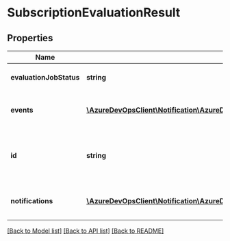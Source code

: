 # SubscriptionEvaluationResult

## Properties
Name | Type | Description | Notes
------------ | ------------- | ------------- | -------------
**evaluationJobStatus** | **string** | Subscription evaluation job status | [optional] 
**events** | [**\AzureDevOpsClient\Notification\AzureDevOpsClient\Notification\Model\EventsEvaluationResult**](EventsEvaluationResult.md) | Subscription evaluation events results. | [optional] 
**id** | **string** | The requestId which is the subscription evaluation jobId | [optional] 
**notifications** | [**\AzureDevOpsClient\Notification\AzureDevOpsClient\Notification\Model\NotificationsEvaluationResult**](NotificationsEvaluationResult.md) | Subscription evaluation  notification results. | [optional] 

[[Back to Model list]](../README.md#documentation-for-models) [[Back to API list]](../README.md#documentation-for-api-endpoints) [[Back to README]](../README.md)


